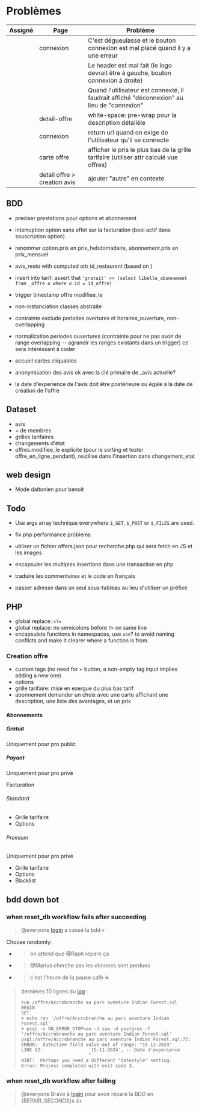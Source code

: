 # Problèmes

Assigné|Page|Problème
-|-|-
||connexion|C'est dégueulasse et le bouton connexion est mal placé quand il y a une erreur
|||Le header est mal fait (le logo devrait être à gauche, bouton connexion à droite)
|||Quand l'utilisateur est connexté, il faudrait affiché "déconnexion" au lieu de "connexion"
||detail-offre|white-space: pre-wrap pour la description détailéle
||connexion|return url quand on exige de l'utilisateur qu'il se connecte
||carte offre|afficher le pris le plus bas de la grille tarifaire (utiliser attr calculé vue offres)
||detail offre > creation avis|ajouter "autre" en contexte

## BDD

- preciser prestations pour options et abonnement
- interruption option sans effet sur la facturation (bool actif dans souscription option)
- renommer option.prix en prix_hebdomadaire, abonnement.prix en prix_mensuel
- avis_resto with computed attr id_restaurant (based on )
- insert into tarif: assert that `'gratuit' <> (select libelle_abonnement from _offre o where o.id = id_offre)`
- trigger timestamp offre modifiee_le
- non-instanciation classes abstraite
- contrainte exclude periodes overtures et horaires_ouverture, non-overlapping
- normalization periodes ouvertures (contrainte pour ne pas avoir de range overlapping -- agrandir les ranges existants dans un trigger) ce sera intéréssant à coder
- accueil cartes cliquables

- anonymisation des avis ok avec la clé primaire de _avis actuelle?

- la date d'experience de l'avis doit être postérieure ou égale à la date de création de l'offre

## Dataset

- avis
- \+ de membres
- grilles tarifaires
- changements d'état
- offres.modifiee_le explicite (pour le sorting et tester offre_en_ligne_pendant), reutilise dans l'insertion dans changement_etat

## web design

- Mode daltonien pour benoit

## Todo

- Use args array technique everywhere `$_GET`, `$_POST` or `$_FILES` are used.
- fix php performance problems

- utiliser un fichier offers.json pour recherche.php qui sera fetch en JS et les images
- encapsuler les multiples insertions dans une transaction en php

- traduire les commentaires et le code en français

- passer adresse dans un seul sous-tableau au lieu d'utiliser un préfixe

## PHP

- global replace: `<?=`
- global replace: no semicolons before `?>` on same line
- encapsulate functions in namespaces, use `use`? to avoid naming conflicts and make it clearer where a function is from.

### Creation offre

- custom tags (no need for + button, a non-empty tag input implies adding a new one)
- options
- grille tarifaire: mise en exergue du plus bas tarif
- abonnement demander un choix avec une carte affichant une description, une liste des avantages, et un prix

#### Abonnements

##### Gratuit

Uniquement pour pro public

##### Payant

Uniquement pour pro privé

Facturation

###### Standard

- Grille tarifaire
- Options

###### Premium

Uniquement pour pro privé

- Grille tarifaire
- Options
- Blacklist

## bdd down bot

### when reset_db workflow fails after succeeding

> @everyone [login](url) a cassé la bdd :skull:

Choose randomly:

- > on attend que @Raph repare ça
- > @Marius cherche pas les donnees sont perdues
- > c'est l'heure de la pause café :coffee:

> dernieres 10 lignes du [log]((https://github.com/5cover/413/actions/runs/$RUN_ID)) :
>
> ```log
> run /offre/Accrobranche au parc aventure Indian Forest.sql
> BEGIN
> SET
> + echo run '/offre/Accrobranche au parc aventure Indian Forest.sql'
> + psql -v ON_ERROR_STOP=on -U sae -d postgres -f '/offre/Accrobranche au parc aventure Indian Forest.sql'
> psql:/offre/Accrobranche au parc aventure Indian Forest.sql:75: ERROR:  date/time field value out of range: "15-11-2024"
> LINE 62:                 '15-11-2024', -- Date d'experience
>                          ^
> HINT:  Perhaps you need a different "datestyle" setting.
> Error: Process completed with exit code 3.
>```

### when reset_db workflow after failing

> @everyone Bravo à [login](url) pour avoir réparé la BDD en {REPAIR_SECONDS}s :+1:.
